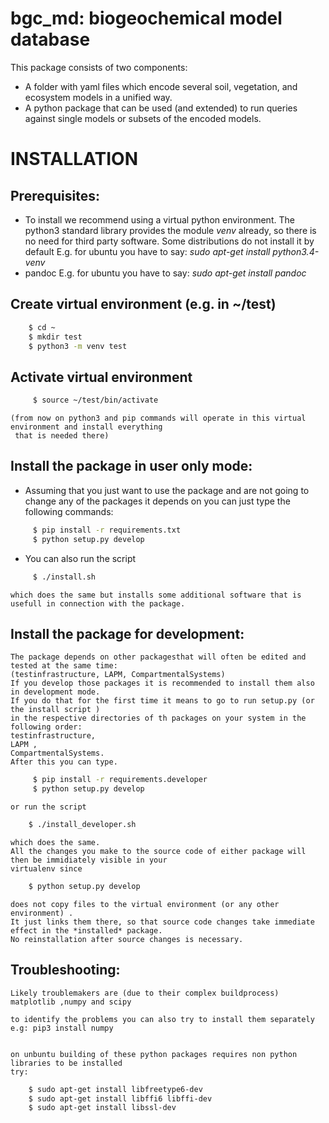 # bgc_md: biogeochemical model database
This package consists of two components:
- A folder with yaml files which encode several soil, vegetation, and ecosystem models in a unified way.
- A python package that can be used (and extended) to run queries against single models or subsets of the encoded models.


# INSTALLATION
## Prerequisites:
  - To install we recommend using a virtual python environment.
    The python3 standard library provides the module *venv* already, so there is no need for third party
    software.
    Some distributions do not install it by default
    E.g. for ubuntu you have to say:
    *sudo apt-get install python3.4-venv*
  - pandoc
    E.g. for ubuntu you have to say:
    *sudo apt-get install pandoc*

## Create virtual environment (e.g. in ~/test)
```bash
    $ cd ~
    $ mkdir test
    $ python3 -m venv test
```
## Activate virtual environment
```bash
     $ source ~/test/bin/activate
```
    (from now on python3 and pip commands will operate in this virtual environment and install everything
     that is needed there)
## Install the package in user only mode:
   - Assuming that you just want to use the package and are not going to change any of the packages it depends on
    you can just type the following commands:
```bash
     $ pip install -r requirements.txt
     $ python setup.py develop
```
   - You can also run the script 
```bash
     $ ./install.sh 
```
    which does the same but installs some additional software that is
    usefull in connection with the package.


## Install the package for development:
    The package depends on other packagesthat will often be edited and tested at the same time:
    (testinfrastructure, LAPM, CompartmentalSystems)
    If you develop those packages it is recommended to install them also in development mode.
    If you do that for the first time it means to go to run setup.py (or the install script ) 
    in the respective directories of th packages on your system in the following order: 
    testinfrastructure, 
    LAPM , 
    CompartmentalSystems.
    After this you can type.
```bash    
     $ pip install -r requirements.developer
     $ python setup.py develop
```
    or run the script 
```bash    
    $ ./install_developer.sh 
``` 
    which does the same.
    All the changes you make to the source code of either package will then be immidiately visible in your 
    virtualenv since 
```bash    
    $ python setup.py develop 
``` 
    does not copy files to the virtual environment (or any other environment) .
    It just links them there, so that source code changes take immediate effect in the *installed* package.
    No reinstallation after source changes is necessary.
    
## Troubleshooting:
    Likely troublemakers are (due to their complex buildprocess)
    matplotlib ,numpy and scipy

    to identify the problems you can also try to install them separately
    e.g: pip3 install numpy


    on unbuntu building of these python packages requires non python libraries to be installed
    try:
```bash
    $ sudo apt-get install libfreetype6-dev
    $ sudo apt-get install libffi6 libffi-dev
    $ sudo apt-get install libssl-dev
```
